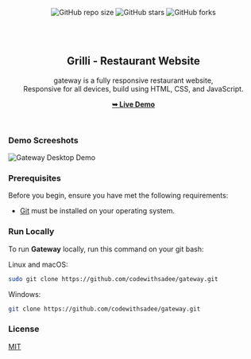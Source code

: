 <div align="center">
  
  ![GitHub repo size](https://img.shields.io/github/repo-size/codewithsadee/gateway)
  ![GitHub stars](https://img.shields.io/github/stars/codewithsadee/gateway?style=social)
  ![GitHub forks](https://img.shields.io/github/forks/codewithsadee/gateway?style=social)

  <br />
  <br />

  <h2 align="center">Grilli - Restaurant Website</h2>

gateway is a fully responsive restaurant website, <br />Responsive for all devices, build using HTML, CSS, and JavaScript.

<a href="https://codewithsadee.github.io/gateway/"><strong>➥ Live Demo</strong></a>

</div>

<br />

### Demo Screeshots

![Gateway Desktop Demo](./readme-images/desktop.png "Desktop Demo")

### Prerequisites

Before you begin, ensure you have met the following requirements:

- [Git](https://git-scm.com/downloads "Download Git") must be installed on your operating system.

### Run Locally

To run **Gateway** locally, run this command on your git bash:

Linux and macOS:

```bash
sudo git clone https://github.com/codewithsadee/gateway.git
```

Windows:

```bash
git clone https://github.com/codewithsadee/gateway.git
```

### License

[MIT](https://choosealicense.com/licenses/mit/)
